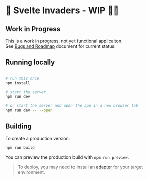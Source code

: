 # 👾 Svelte Invaders - WIP 👩‍💻

## Work in Progress
This is a work in progress, not yet functional applicaiton.  
See [Bugs and Roadmap](src/Bugs%20and%20Roadmap.md) document for current status.

## Running locally

```bash

# run this once
npm install

# start the server
npm run dev

# or start the server and open the app in a new browser tab
npm run dev -- --open
```

## Building

To create a production version:

```bash
npm run build
```

You can preview the production build with `npm run preview`.

> To deploy, you may need to install an [adapter](https://kit.svelte.dev/docs/adapters) for your target environment.
